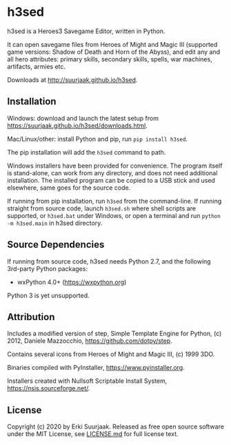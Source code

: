 h3sed
=====

h3sed is a Heroes3 Savegame Editor, written in Python.

It can open savegame files from Heroes of Might and Magic III
(supported game versions: Shadow of Death and Horn of the Abyss),
and edit any and all hero attributes: primary skills, secondary skills,
spells, war machines, artifacts, armies etc.

Downloads at http://suurjaak.github.io/h3sed.


Installation
------------

Windows: download and launch the latest setup from
https://suurjaak.github.io/h3sed/downloads.html.

Mac/Linux/other: install Python and pip, run `pip install h3sed`.

The pip installation will add the `h3sed` command to path.

Windows installers have been provided for convenience. The program itself 
is stand-alone, can work from any directory, and does not need additional
installation. The installed program can be copied to a USB stick and used
elsewhere, same goes for the source code.

If running from pip installation, run `h3sed` from the command-line. 
If running straight from source code, launch `h3sed.sh` where shell 
scripts are supported, or `h3sed.bat` under Windows, or open 
a terminal and run `python -m h3sed.main` in h3sed directory.


Source Dependencies
-------------------

If running from source code, h3sed needs Python 2.7,
and the following 3rd-party Python packages:
* wxPython 4.0+ (https://wxpython.org)

Python 3 is yet unsupported.


Attribution
-----------

Includes a modified version of step, Simple Template Engine for Python,
(c) 2012, Daniele Mazzocchio, https://github.com/dotpy/step.

Contains several icons from Heroes of Might and Magic III, (c) 1999 3DO.

Binaries compiled with PyInstaller, https://www.pyinstaller.org.

Installers created with Nullsoft Scriptable Install System,
https://nsis.sourceforge.net/.


License
-------

Copyright (c) 2020 by Erki Suurjaak.
Released as free open source software under the MIT License,
see [LICENSE.md](LICENSE.md) for full license text.
